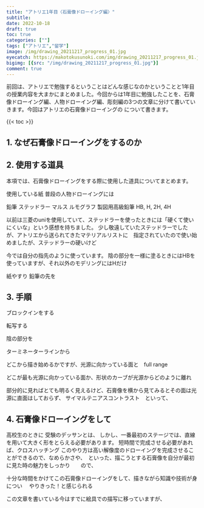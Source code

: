 ```yaml
---
title: "アトリエ1年目〈石膏像ドローイング編〉"
subtitle: 
date: 2022-10-18
draft: true
toc: true
categories: [""]
tags: ["アトリエ","留学"]
image: /img/drawing_20211217_progress_01.jpg
eyecatch: https://makotokusunoki.com/img/drawing_20211217_progress_01.jpg
bigimg: [{src: "/img/drawing_20211217_progress_01.jpg"}]
comment: true
---
```


前回は、アトリエで勉強するということはどんな感じなのかということと1年目の授業内容を大まかにまとめました。今回からは1年目に勉強したことを、石膏像ドローイング編、人物ドローイング編、彫刻編の3つの文章に分けて書いていきます。今回はアトリエの石膏像ドローイングの   について書きます。

{{< toc >}}

## 1. なぜ石膏像ドローイングをするのか


## 2. 使用する道具

本項では、石膏像ドローイングをする際に使用した道具についてまとめます。

使用している紙 
普段の人物ドローイングには


鉛筆 ステッドラー マルス ルモグラフ 製図用高級鉛筆
HB, H, 2H, 4H

以前は三菱のuniを使用していて、ステッドラーを使ったときには「硬くて使いにくいな」という感想を持ちました。
少し敬遠していたステッドラーでしたが、アトリエから送られてきたマテリアルリストに　指定されていたので使い始めましたが、ステッドラーの硬いけど

今では自分の指先のように使っています。
陰の部分を一様に塗るときにはHBを使っていますが、それ以外のモデリングにはHだけ


紙やすり
鉛筆の先を


## 3. 手順

ブロックインをする

転写する


陰の部分を

ターミネーターラインから

どこから描き始めるかですが、光源に向かっている面と　full range 

どこが最も光源に向かっている面か、形状のカーブが光源からどのように離れ

部分的に見ればとても明るく見えるけど、石膏像を横から見てみるとその面は光源に直面はしておらず、
サイマルテニアスコントラスト　といって、


## 4. 石膏像ドローイングをして

高校生のときに
受験のデッサンとは、
しかし、一番最初のステージでは、直線を用いて大きく形をとらえる必要があります。
短時間で完成させる必要があれば、クロスハッチング
このやり方は高い解像度のドローイングを完成させることができるので、なめらかさや、　といった、描こうとする石膏像を自分が最初に見た時の魅力をしっかり　　ので、

十分な時間をかけてこの石膏像ドローイングをして、描きながら知識や技術が身につい　
やりきった！と感じられる

この文章を書いている今はすでに絵具での描写に移っていますが、